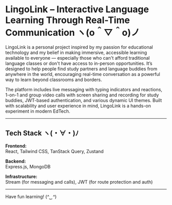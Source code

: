 # LingoLink – Interactive Language Learning Through Real-Time Communication ヽ(o＾▽＾o)ノ

LingoLink is a personal project inspired by my passion for educational technology and my belief in making immersive, accessible learning available to everyone — especially those who can't afford traditional language classes or don't have access to in-person opportunities. It’s designed to help people find study partners and language buddies from anywhere in the world, encouraging real-time conversation as a powerful way to learn beyond classrooms and borders.

The platform includes live messaging with typing indicators and reactions, 1-on-1 and group video calls with screen sharing and recording for study buddies, JWT-based authentication, and various dynamic UI themes. Built with scalability and user experience in mind, LingoLink is a hands-on experiment in modern EdTech. 

---

## Tech Stack ヽ(・∀・)ﾉ

**Frontend:**  
React, Tailwind CSS, TanStack Query, Zustand  

**Backend:**  
Express.js, MongoDB  

**Infrastructure:**  
Stream (for messaging and calls), JWT (for route protection and auth)  

---

Have fun learning! (*^‿^*)  
